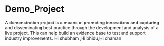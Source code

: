 # Demo_Project
A demonstration project is a means of promoting innovations and capturing and disseminating best practice through the development and analysis of a live project. This can help build an evidence base to test and support industry improvements.
Hi shubham ,Hi bhidu,Hi chaman
